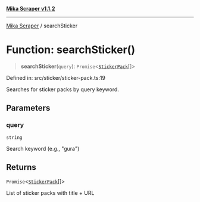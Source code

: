 [**Mika Scraper v1.1.2**](../README.md)

***

[Mika Scraper](../README.md) / searchSticker

# Function: searchSticker()

> **searchSticker**(`query`): `Promise`\<[`StickerPack`](../interfaces/StickerPack.md)[]\>

Defined in: src/sticker/sticker-pack.ts:19

Searches for sticker packs by query keyword.

## Parameters

### query

`string`

Search keyword (e.g., "gura")

## Returns

`Promise`\<[`StickerPack`](../interfaces/StickerPack.md)[]\>

List of sticker packs with title + URL
